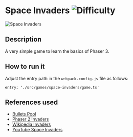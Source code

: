 # Space Invaders ![Difficulty](https://img.shields.io/badge/Difficulty-Intermediate-blue.svg)

![Space Invaders](https://github.com/digitsensitive/phaser3-typescript/blob/master/src/games/space-invaders/assets/github/spaceInvaders.png)

## Description

A very simple game to learn the basics of Phaser 3.

## How to run it

Adjust the entry path in the `webpack.config.js` file as follows:
```
entry: './src/games/space-invaders/game.ts'
```

## References used

* [Bullets Pool](https://labs.phaser.io/edit.html?src=src\pools\bullets.js)
* [Phaser 2 Invaders](https://phaser.io/examples/v2/games/invaders)
* [Wikipedia Invaders](https://de.wikipedia.org/wiki/Space_Invaders)
* [YouTube Space Invaders](https://www.youtube.com/watch?v=kR2fjwr-TzA)
